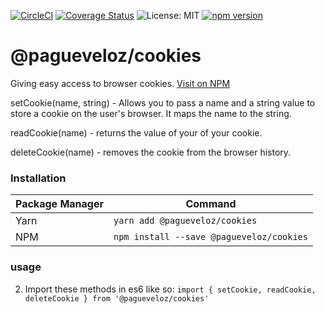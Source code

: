 [![CircleCI](https://circleci.com/gh/PagueVeloz/pv-cookies.svg?style=svg)](https://circleci.com/gh/PagueVeloz/pv-cookies)
[![Coverage Status](https://coveralls.io/repos/github/PagueVeloz/pv-cookies/badge.svg?branch=master)](https://coveralls.io/github/PagueVeloz/pv-cookies?branch=master)
![License: MIT](https://img.shields.io/badge/License-MIT-green.svg)
[![npm version](https://badge.fury.io/js/%40pagueveloz%2Fcookies.svg)](https://badge.fury.io/js/%40pagueveloz%2Fcookies)

# @pagueveloz/cookies

Giving easy access to browser cookies.
[Visit on NPM](https://www.npmjs.com/package/@pagueveloz/cookies)

setCookie(name, string) - Allows you to pass a name and a string value to store a cookie on the user's browser. It maps the name to the string.

readCookie(name) - returns the value of your of your cookie.

deleteCookie(name) - removes the cookie from the browser history.


### Installation
|Package Manager|Command|
|-|-|
|Yarn| `yarn add @pagueveloz/cookies` |
|NPM| `npm install --save @pagueveloz/cookies` |


### usage

2) Import these methods in es6 like so:
`import { setCookie, readCookie, deleteCookie } from '@pagueveloz/cookies'`
